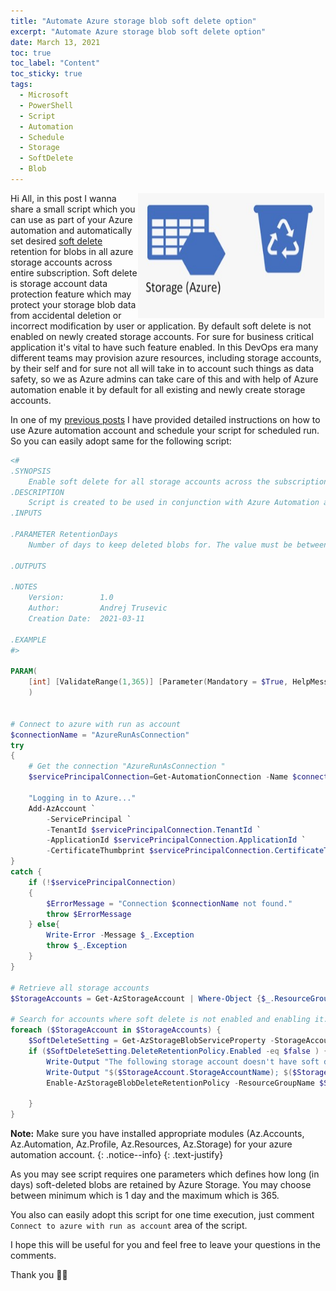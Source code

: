 ```yaml
---
title: "Automate Azure storage blob soft delete option" 
excerpt: "Automate Azure storage blob soft delete option"
date: March 13, 2021
toc: true
toc_label: "Content"
toc_sticky: true
tags:
  - Microsoft
  - PowerShell
  - Script
  - Automation
  - Schedule
  - Storage
  - SoftDelete
  - Blob
---
```

<img align="right" width="300" height="200" src="../assets/images/post11/Blob-recover.jpg">

Hi All, in this post I wanna share a small script which you can use as part of your Azure automation and automatically set desired [soft delete] retention for blobs in all azure storage accounts across entire subscription. Soft delete is storage account data protection feature which may protect your storage blob data from accidental deletion or incorrect modification by user or application. By default soft delete is not enabled on newly created storage accounts. For sure for business critical application it's vital to have such feature enabled. In this DevOps era many different teams may provision azure resources, including storage accounts, by their self and for sure not all will take in to account such things as data safety, so we as Azure admins can take care of this and with help of Azure automation enable it by default for all existing and newly create storage accounts.

In one of my [previous posts] I have provided detailed instructions on how to use Azure automation account and schedule your script for scheduled run. So you can easily adopt same for the following script:

```powershell
<#
.SYNOPSIS
    Enable soft delete for all storage accounts across the subscription 
.DESCRIPTION
    Script is created to be used in conjunction with Azure Automation and will enable soft delete option for all storage accounts in the subscription
.INPUTS

.PARAMETER RetentionDays
    Number of days to keep deleted blobs for. The value must be between 1 and 365

.OUTPUTS
 
.NOTES
    Version:        1.0
    Author:         Andrej Trusevic
    Creation Date:  2021-03-11
  
.EXAMPLE
#>

PARAM(
    [int] [ValidateRange(1,365)] [Parameter(Mandatory = $True, HelpMessage = "Number of days to keep deleted blobs for. The value must be between 1 and 365")] $RetentionDays
    )
    

# Connect to azure with run as account
$connectionName = "AzureRunAsConnection"
try
{
    # Get the connection "AzureRunAsConnection "
    $servicePrincipalConnection=Get-AutomationConnection -Name $connectionName         

    "Logging in to Azure..."
    Add-AzAccount `
        -ServicePrincipal `
        -TenantId $servicePrincipalConnection.TenantId `
        -ApplicationId $servicePrincipalConnection.ApplicationId `
        -CertificateThumbprint $servicePrincipalConnection.CertificateThumbprint 
}
catch {
    if (!$servicePrincipalConnection)
    {
        $ErrorMessage = "Connection $connectionName not found."
        throw $ErrorMessage
    } else{
        Write-Error -Message $_.Exception
        throw $_.Exception
    }
}

# Retrieve all storage accounts
$StorageAccounts = Get-AzStorageAccount | Where-Object {$_.ResourceGroupName -NotLike "*elastic*"}

# Search for accounts where soft delete is not enabled and enabling it.
foreach ($StorageAccount in $StorageAccounts) {
    $SoftDeleteSetting = Get-AzStorageBlobServiceProperty -StorageAccountName $StorageAccount.StorageAccountName $StorageAccount.ResourceGroupName
    if ($SoftDeleteSetting.DeleteRetentionPolicy.Enabled -eq $false ) {
        Write-Output "The following storage account doesn't have soft delete enabled going to enable it..."
        Write-Output "$($StorageAccount.StorageAccountName); $($StorageAccount.ResourceGroupName); $($StorageAccount.Sku.Name); $($StorageAccount.Kind); $($StorageAccount.AccessTier); $($SoftDeleteSetting.DeleteRetentionPolicy.Enabled); $($SoftDeleteSetting.DeleteRetentionPolicy.Days)"
        Enable-AzStorageBlobDeleteRetentionPolicy -ResourceGroupName $StorageAccount.ResourceGroupName -StorageAccountName $StorageAccount.StorageAccountName -RetentionDays $RetentionDays

    }    
}
```

<i class="far fa-sticky-note"></i> **Note:** Make sure you have installed appropriate modules (Az.Accounts, Az.Automation, Az.Profile, Az.Resources, Az.Storage) for your azure automation account.
{: .notice--info}
{: .text-justify}

As you may see script requires one parameters which defines how long (in days) soft-deleted blobs are retained by Azure Storage. You may choose between minimum which is 1 day and the maximum which is 365.

You also can easily adopt this script for one time execution, just comment `Connect to azure with run as account` area of the script.

I hope this will be useful for you and feel free to leave your questions in the comments. 

Thank you 🤜🤛

<!-- Links -->
[soft delete]: https://docs.microsoft.com/en-us/azure/storage/blobs/soft-delete-blob-overview
[previous posts]: https://sysadminas.eu/Part-3-Azure-SQL-DB-Backups/